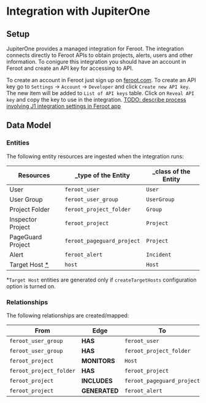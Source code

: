 # Integration with JupiterOne

## Setup

JupiterOne provides a managed integration for Feroot. The integration connects
directly to Feroot APIs to obtain projects, alerts, users and other information.
To conigure this integration you should have an account in Feroot and create an
API key for accessing to API.

To create an account in Feroot just sign up on
[feroot.com](https://www.feroot.com). To create an API key go to `Settings` ->
`Account` -> `Developer` and click `Create new API key`. The new item will be
added to `List of API keys` table. Click on `Reveal API key` and copy the key to
use in the integration.
[TODO: describe process involving J1 integration settings in Feroot app]()

## Data Model

### Entities

The following entity resources are ingested when the integration runs:

| Resources                           | \_type of the Entity       | \_class of the Entity |
| ----------------------------------- | -------------------------- | --------------------- |
| User                                | `feroot_user`              | `User`                |
| User Group                          | `feroot_user_group`        | `UserGroup`           |
| Project Folder                      | `feroot_project_folder`    | `Group`               |
| Inspector Project                   | `feroot_project`           | `Project`             |
| PageGuard Project                   | `feroot_pageguard_project` | `Project`             |
| Alert                               | `feroot_alert`             | `Incident`            |
| Target Host [\*](#target-host-note) | `host`                     | `Host`                |

<a name="target-host-note">\*</a>`Target Host` entities are generated only if
`createTargetHosts` configuration option is turned on.

### Relationships

The following relationships are created/mapped:

| From                    | Edge          | To                         |
| ----------------------- | ------------- | -------------------------- |
| `feroot_user_group`     | **HAS**       | `feroot_user`              |
| `feroot_user_group`     | **HAS**       | `feroot_project_folder`    |
| `feroot_project`        | **MONITORS**  | `Host`                     |
| `feroot_project_folder` | **HAS**       | `feroot_project`           |
| `feroot_project`        | **INCLUDES**  | `feroot_pageguard_project` |
| `feroot_project`        | **GENERATED** | `feroot_alert`             |
